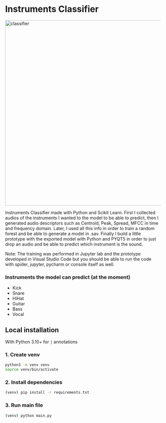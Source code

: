 # Instruments Classifier

<img width="598" alt="classifier" src="https://user-images.githubusercontent.com/47612276/153321732-26756fec-e32b-4289-ac6c-3c5143f435bd.png">

Instruments Classifier made with Python and Scikit Learn. First I collected audios of the instruments I wanted to the model to be able to predict, then I 
generated audio descriptors such as Centroid, Peak, Spread, MFCC in time and frequency domain. Later, I used all this info in order to train a random forest
and be able to generate a model in .sav. Finally I build a little prototype with the exported model with Python and PYQT5 in order to just drop an audio and 
be able to predict which instrument is the sound.

Note: The training was performed in Jupyter lab and the prototype developed in Visual Studio Code but you should be able to run the code with spider, jupyter, pycharm or console itself as well.

### Instruments the model can predict (at the moment)

* Kick
* Snare
* HiHat
* Guitar
* Bass
* Vocal

## Local installation

With Python 3.10+ for `|` annotations

### 1. Create venv
```bash
python3 -m venv venv
source venv/bin/activate
```

### 2. Install dependencies
```bash
(venv) pip install -r requirements.txt
```

### 3. Run main file
```bash
(venv) python main.py
```
